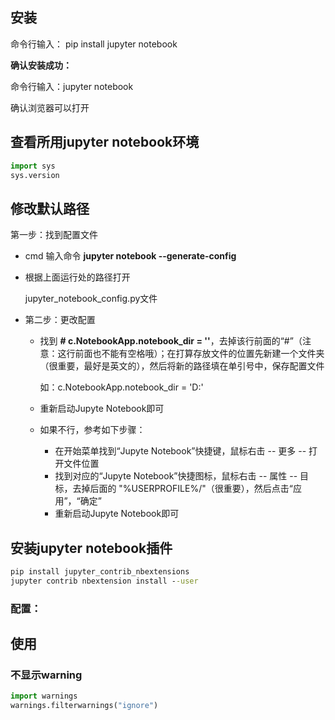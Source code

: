 ## 安装

命令行输入： pip install jupyter notebook

**确认安装成功：**

命令行输入：jupyter notebook

确认浏览器可以打开



## 查看所用jupyter notebook环境

```python
import sys 
sys.version
```

## 修改默认路径

第一步：找到配置文件

- cmd 输入命令 **jupyter notebook --generate-config**

- 根据上面运行处的路径打开

  jupyter_notebook_config.py文件

- 第二步：更改配置

  - 找到 **# c.NotebookApp.notebook_dir = ''**，去掉该行前面的“#”（注意：这行前面也不能有空格哦）；在打算存放文件的位置先新建一个文件夹（很重要，最好是英文的），然后将新的路径填在单引号中，保存配置文件

    如：c.NotebookApp.notebook_dir = 'D:'

  - 重新启动Jupyte Notebook即可

  - 如果不行，参考如下步骤：

    - 在开始菜单找到“Jupyte Notebook”快捷键，鼠标右击 -- 更多 -- 打开文件位置
    - 找到对应的“Jupyte Notebook”快捷图标，鼠标右击 -- 属性 -- 目标，去掉后面的 "%USERPROFILE%/"（很重要），然后点击“应用”，“确定”　　
    - 重新启动Jupyte Notebook即可



## 安装jupyter notebook插件

```cmd
pip install jupyter_contrib_nbextensions
jupyter contrib nbextension install --user
```

### 配置：





## 使用

### 不显示warning

```python
import warnings
warnings.filterwarnings("ignore")
```

